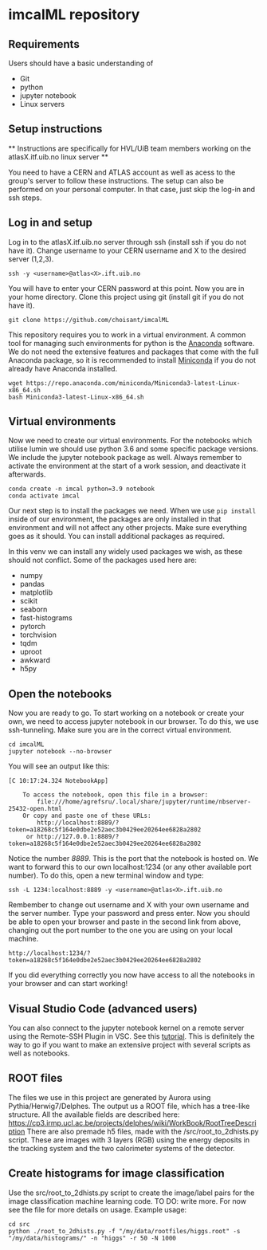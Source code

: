 # imcalML repository

## Requirements

Users should have a basic understanding of
* Git
* python
* jupyter notebook
* Linux servers


## Setup instructions

** Instructions are specifically for HVL/UiB team members working on the atlasX.itf.uib.no linux server **

You need to have a CERN and ATLAS account as well as acess to the group's server to follow these instructions. The setup can also be performed on your personal computer. In that case, just skip the log-in and ssh steps.

## Log in and setup
Log in to the atlasX.itf.uib.no server through ssh (install ssh if you do not have it). Change username to your CERN username and X to the desired server (1,2,3).

```
ssh -y <username>@atlas<X>.ift.uib.no
```
You will have to enter your CERN password at this point. Now you are in your home directory. Clone this project using git (install git if you do not have it).

```
git clone https://github.com/choisant/imcalML
```

This repository requires you to work in a virtual environment. A common tool for managing such environments for python is the [Anaconda](https://www.anaconda.com/) software. We do not need the extensive features and packages that come with the full Anaconda package, so it is recommended to install [Miniconda](https://docs.conda.io/en/latest/miniconda.html) if you do not already have Anaconda installed.


```
wget https://repo.anaconda.com/miniconda/Miniconda3-latest-Linux-x86_64.sh
bash Miniconda3-latest-Linux-x86_64.sh
```

## Virtual environments
Now we need to create our virtual environments. For the notebooks which utilise lumin we should use python 3.6 and some specific package versions. We include the jupyter notebook package as well. Always remember to activate the environment at the start of a work session, and deactivate it afterwards.

```
conda create -n imcal python=3.9 notebook
conda activate imcal
```

Our next step is to install the packages we need. When we use `pip install` inside of our environment, the packages are only installed in that environment and will not affect any other projects. Make sure everything goes as it should. You can install additional packages as required.

In this venv we can install any widely used packages we wish, as these should not conflict. Some of the packages used here are:
* numpy
* pandas
* matplotlib
* scikit
* seaborn
* fast-histograms
* pytorch
* torchvision
* tqdm
* uproot
* awkward
* h5py

## Open the notebooks

Now you are ready to go. To start working on a notebook or create your own, we need to access jupyter notebook in our browser. To do this, we use ssh-tunneling. Make sure you are in the correct virtual environment.

```
cd imcalML
jupyter notebook --no-browser
```
You will see an output like this:

```
[C 10:17:24.324 NotebookApp]

    To access the notebook, open this file in a browser:
        file:///home/agrefsru/.local/share/jupyter/runtime/nbserver-25432-open.html
    Or copy and paste one of these URLs:
        http://localhost:8889/?token=a18268c5f164e0dbe2e52aec3b0429ee20264ee6828a2802
     or http://127.0.0.1:8889/?token=a18268c5f164e0dbe2e52aec3b0429ee20264ee6828a2802
```
Notice the number *8889*. This is the port that the notebook is hosted on. We want to forward this to our own localhost:1234 (or any other available port number). To do this, open a new terminal window and type:


```
ssh -L 1234:localhost:8889 -y <username>@atlas<X>.ift.uib.no
```
Rembember to change out username and X with your own username and the server number. Type your password and press enter. Now you should be able to open your browser and paste in the second link from above, changing out the port number to the one you are using on your local machine.

```
http://localhost:1234/?token=a18268c5f164e0dbe2e52aec3b0429ee20264ee6828a2802
```
If you did everything correctly you now have access to all the notebooks in your browser and can start working!

## Visual Studio Code (advanced users)

You can also connect to the jupyter notebook kernel on a remote server using the Remote-SSH Plugin in VSC. See this [tutorial](https://www.digitalocean.com/community/tutorials/how-to-use-visual-studio-code-for-remote-development-via-the-remote-ssh-plugin). This is definitely the way to go if you want to make an extensive project with several scripts as well as notebooks.

## ROOT files
The files we use in this project are generated by Aurora using Pythia/Herwig7/Delphes. The output us a ROOT file, which has a tree-like structure. All the available fields are described here: https://cp3.irmp.ucl.ac.be/projects/delphes/wiki/WorkBook/RootTreeDescription
There are also premade h5 files, made with the /src/root_to_2dhists.py script. These are images with 3 layers (RGB) using the energy deposits in the tracking system and the two calorimeter systems of the detector.

## Create histograms for image classification

Use the src/root_to_2dhists.py script to create the image/label pairs for the image classification machine learning code.
TO DO: write more. For now see the file for more details on usage.
Example usage:
```
cd src
python ./root_to_2dhists.py -f "/my/data/rootfiles/higgs.root" -s "/my/data/histograms/" -n "higgs" -r 50 -N 1000
```